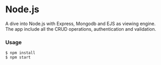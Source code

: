 # Node.js

A dive into Node.js with Express, Mongodb and EJS as viewing engine.  
The app include all the CRUD operations, authentication and validation.

### Usage

```
$ npm install
$ npm start
```
